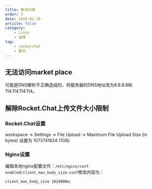 ```yaml
---
title: 解决问题
order: 3
date: 2024-01-18
article: false
category:
    - Linux
    - 运维
tag:
    - rocketchat
    - 聊天
---
```


## 无法访问market place

可能是DNS解析不正确造成的，将服务器的DNS地址改为8.8.8.8和114.114.114.114。

## 解除Rocket.Chat上传文件大小限制

### Rocket.Chat设置

workspace -> Settings -> File Upload -> Maximum File Upload Size (in bytes)  设置为 1073741824 (1GB)

### Nginx设置

编辑本地nginx配置文件：`/etc/nginx/conf-enabled/client_max_body_size.conf`修改内容为：

```nginx
client_max_body_size 1024000m;
```
